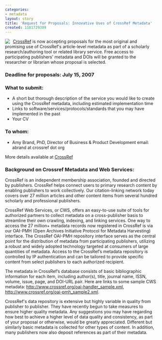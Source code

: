 ```yaml
---
categories:
- metadata
layout: story
title: 'Request for Proposals: Innovative Uses of CrossRef Metadata'
created: 1181729309
---
```

<a href="http://www.crossref.org/03libraries/RFP_CrossRef_metadata.html"><img src="http://www.crossref.org/images/footer_images/flogo_cr.gif" style="float: left; margin-right: 10px;" /></a> <a href="http://crossref.org">CrossRef</a> is now accepting proposals for the most original and promising use of CrossRef's article-level metadata as part of a scholarly research/authoring tool or related library service. Free access to participating publishers' metadata and DOIs will be granted to the researcher or librarian whose proposal is selected.

<h3>Deadline for proposals: July 15, 2007</h3>

<h3>What to submit:</h3>
<ul>
<li> A short but thorough description of the service you would like to
create using the CrossRef metadata, including estimated implementation time

<li> Links to software/services/protocols/standards that you may have
implemented in the past

<li> Your CV
</ul>

<h3>To whom:</h3>
<ul>
<li> Amy Brand, PhD, Director of Business & Product Development
email: abrand at crossref dot org
</ul>

More details available at <a href="http://www.crossref.org/03libraries/RFP_CrossRef_metadata.html">CrossRef</a>

<h3>Background on Crossref Metadata and Web Services:</h3>

CrossRef is an independent membership association, founded and directed by publishers. CrossRef helps connect users to primary research content by enabling publishers to work collectively. Our citation-linking network today covers over 27 million articles and other content items from several hundred scholarly and professional publishers.

CrossRef Web Services, or CWS, offers an easy-to-use suite of tools for authorized partners to collect metadata on a cross-publisher basis to streamline their own crawling, indexing, and linking services. One way to access the 27 million+ metadata records now registered in CrossRef is via our OAI-PMH (Open Archives Initiative Protocol for Metadata Harvesting) interface. The CrossRef OAI-PMH repository interface serves as the central point for the distribution of metadata from participating publishers, utilizing a robust and widely adopted technology targeted at consumers of large quantities of metadata. Access to the CrossRef’s metadata repository is controlled by IP authentication and can be tailored to provide specific content from select publishers to each authorized recipient.

The metadata in CrossRef’s database consists of basic bibliographic information for each item, including author(s), title, journal name, ISSN, volume, issue, page, and DOI-URL pair. Here are links to some sample CWS metadata: <a href="http://www.crossref.org/oai-handler_sample.xml">http://www.crossref.org/oai-handler_sample.xml</a>, <a href="http://www.crossref.org/oai-pmh_sample2.xml">http://www.crossref.org/oai-pmh_sample2.xml</a>.

CrossRef's data repository is extensive but highly variable in quality from publisher to publisher. They have recently begun to take measures to ensure higher quality metadata. Any suggestions you may have regarding how best to achieve a higher level of data quality and consistency, as part of your proposal or otherwise, would be greatly appreciated.  Different but similarly basic metadata is collected for other types of content. In addition, many publishers now also deposit references as part of their metadata.

<!--break-->
